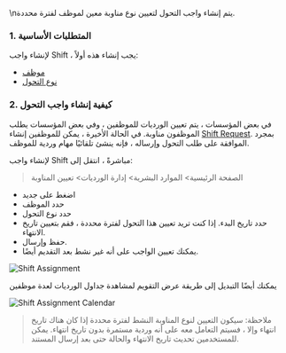 \nيتم إنشاء واجب التحول لتعيين نوع مناوبة معين لموظف لفترة محددة.

### 1. المتطلبات الأساسية

لإنشاء واجب Shift ، يجب إنشاء هذه أولاً:

* [موظف](https://docs.erpnext.com/docs/v14/user/manual/en/human-resources/employee)
* [نوع التحول](https://docs.erpnext.com/docs/v14/user/manual/en/human-resources/shift_type)

### 2. كيفية إنشاء واجب التحول

في بعض المؤسسات ، يتم تعيين الورديات للموظفين ، وفي بعض المؤسسات يطلب الموظفون مناوبة. في الحالة الأخيرة ، يمكن للموظفين إنشاء [Shift Request](https://docs.erpnext.com/docs/v14/user/manual/en/human-resources/shift_request). بمجرد الموافقة على طلب التحول وإرساله ، فإنه ينشئ تلقائيًا مهام وردية للموظف.

لإنشاء واجب Shift مباشرةً ، انتقل إلى:

> الصفحة الرئيسية> الموارد البشرية> إدارة الورديات> تعيين المناوبة

* اضغط على جديد
* حدد الموظف
* حدد نوع التحول
* حدد تاريخ البدء. إذا كنت تريد تعيين هذا التحول لفترة محددة ، فقم بتعيين تاريخ الانتهاء.
* حفظ وإرسال.
* يمكنك تعيين الواجب على أنه غير نشط بعد التقديم أيضًا.

![Shift Assignment](https://docs.erpnext.com/files/shift-assignment0b8bdd.png)

يمكنك أيضًا التبديل إلى طريقة عرض التقويم لمشاهدة جداول الورديات لعدة موظفين

![Shift Assignment Calendar](https://docs.erpnext.com/files/shift-assignment374dda.png)

> ملاحظة: سيكون التعيين لنوع المناوبة النشط لفترة محددة إذا كان هناك تاريخ انتهاء وإلا ، فسيتم التعامل معه على أنه وردية مستمرة بدون تاريخ انتهاء. يمكن للمستخدمين تحديث تاريخ الانتهاء والحالة حتى بعد إرسال المستند.